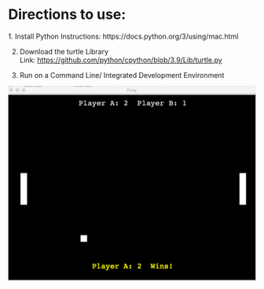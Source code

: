 <h1>Directions to use:</h1>
<p>
1. Install Python
Instructions: https://docs.python.org/3/using/mac.html

2. Download the turtle Library <br>
Link: https://github.com/python/cpython/blob/3.9/Lib/turtle.py

3. Run on a Command Line/ Integrated Development Environment

![Pong Game Image](res/Pong-Game.png)
</p>
